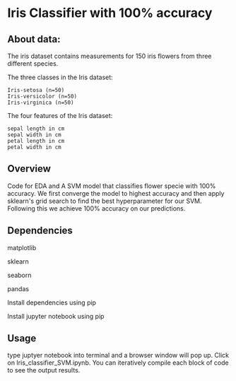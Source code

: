 # Iris Classifier with  100% accuracy


## About data:
The iris dataset contains measurements for 150 iris flowers from three different species.

The three classes in the Iris dataset:

    Iris-setosa (n=50)
    Iris-versicolor (n=50)
    Iris-virginica (n=50)

The four features of the Iris dataset:

    sepal length in cm
    sepal width in cm
    petal length in cm
    petal width in cm
    
    


## Overview

Code for EDA and A SVM model that classifies flower specie with 100% accuracy. We first converge the model to highest accuracy and then apply sklearn's grid search to find the best hyperparameter for our SVM. Following this we achieve 100% accuracy on our predictions.



## Dependencies

matplotlib

sklearn

seaborn

pandas

Install dependencies using pip 

Install jupyter notebook using pip

## Usage

type juptyer notebook into terminal and a browser window will pop up. Click on Iris_classifier_SVM.ipynb. You can iteratively compile each block of code to see the output results.

    
